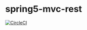# spring5-mvc-rest

[![CircleCI](https://circleci.com/gh/pradeepgund/spring5-mvc-rest.svg?style=svg)](https://circleci.com/gh/pradeepgund/spring5-mvc-rest)